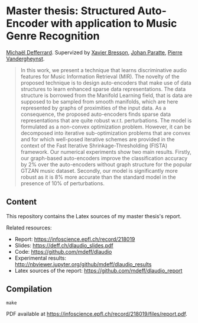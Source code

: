 # Master thesis: Structured Auto-Encoder with application to Music Genre Recognition

[Michaël Defferrard](https://deff.ch).
Supervized by [Xavier Bresson](https://www.ntu.edu.sg/home/xbresson),
[Johan Paratte](https://www.linkedin.com/in/johan-paratte-a2070039),
[Pierre Vandergheynst](https://people.epfl.ch/pierre.vandergheynst).

> In this work, we present a technique that learns discriminative audio
> features for Music Information Retrieval (MIR). The novelty of the proposed
> technique is to design auto-encoders that make use of data structures to
> learn enhanced sparse data representations. The data structure is borrowed
> from the Manifold Learning field, that is data are supposed to be sampled
> from smooth manifolds, which are here represented by graphs of proximities of
> the input data. As a consequence, the proposed auto-encoders finds sparse
> data representations that are quite robust w.r.t. perturbations. The model is
> formulated as a non-convex optimization problem. However, it can be
> decomposed into iterative sub-optimization problems that are convex and for
> which well-posed iterative schemes are provided in the context of the Fast
> Iterative Shrinkage-Thresholding (FISTA) framework. Our numerical experiments
> show two main results. Firstly, our graph-based auto-encoders improve the
> classification accuracy by 2% over the auto-encoders without graph structure
> for the popular GTZAN music dataset. Secondly, our model is significantly
> more robust as it is 8% more accurate than the standard model in the presence
> of 10% of perturbations.

## Content

This repository contains the Latex sources of my master thesis's report.

Related resources:
* Report: <https://infoscience.epfl.ch/record/218019>
* Slides: <https://deff.ch/dlaudio_slides.pdf>
* Code: <https://github.com/mdeff/dlaudio>
* Experimental results: <http://nbviewer.jupyter.org/github/mdeff/dlaudio_results>
* Latex sources of the report: <https://github.com/mdeff/dlaudio_report>

## Compilation

```
make
```

PDF available at <https://infoscience.epfl.ch/record/218019/files/report.pdf>.
